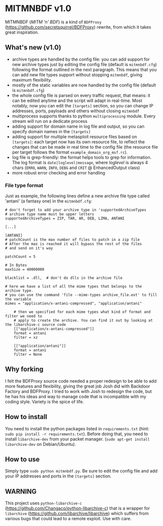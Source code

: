 # MITMNBDF v1.0
MITMNBDF (_MITM 'n' BDF_) is a kind of `BDFProxy` (https://github.com/secretsquirrel/BDFProxy) rewrite, from which it takes great inspiration.

## What's new (v1.0)
- archive types are handled by the config file: you can add support for new archive types just by editing the config file (default is `mitmnbdf.cfg`) following the format outlined in the next paragraph. This means that you can add new file types support without stopping `mitmnbdf`, giving maximum flexibility.
- mostly of the static variables are now handled by the config file (default is `mitmnbdf.cfg`)
- the whole config file is parsed on every traffic request, that means: it can be edited anytime and the script will adapt in real-time. Most notably, now you can edit the `[targets]` section, so you can change IP addresses, ports, payloads and others without closing `mitmnbdf` 
- multiprocess supports thanks to python `multiprocessing` module. Every stream will run on a dedicate process
- adding support for domain name in log file and output, so you can specify domain names in the `[targets]`
- adding support for multiple metasploit resource files based on `[targets]`: each target now has its own resource file, to reflect the changes that can be made in real time to the config file (the resource file per target follows the format `example_domain_org_msf.rc`).
- log file is grep-friendly: the format helps tools to grep for information. The log format is `date|loglevel|message`, where _loglevel_ is always 4 chars (`ERRO`, `WARN`, `INFO`, `DEBG` and `CRIT` @ EnhancedOutput class)
- more robust error checking and error handling

### File type format
Just as example, the following lines define a new archive file type called 'antani' (a fantasy one) in the `mitmnbdf.cfg`:

```
# don't forget to add your archive type in 'supportedArchiveTypes
# archive type name must be upper letters
supportedArchiveTypes = ZIP, TAR, AR, DEB, LZMA, ANTANI

[...]

[ANTANI]
# patchCount is the max number of files to patch in a zip file
# After the max is reached it will bypass the rest of the files 
# and send on it's way

patchCount = 5

# In Bytes
maxSize = 40000000

blacklist = .dll,  # don't do dlls in the archive file

# here we have a list of all the mime types that belongs to the archive type.
# you can use the command 'file --mime-types archive_file.ext' to fill the variable
mimes = "application/x-antani-compressed", "application/antani"

	# then we specified for each mime types what kind of format and filter we need to
	# apply to create the archive. You can find it out by looking at the libarchive-c source code
	[["application/x-antani-compressed"]]
	format = antani
	filter = xz

	[["application/antani"]]
	format = antani
	filter = None
```

## Why forking
I felt the BDFProxy source code needed a proper redesign to be able to add more features and flexibility, giving the great job Josh did with Backdoor Factory and BDFProxy.
I tried to work with Josh to redesign the code, but he has his ideas and way to manage code that is incompatible with my coding style. Variety is the spice of life.

## How to install
You need to install the python packages listed in `requirements.txt` (hint: `sudo pip install -r requirements.txt`). Before doing that, you need to install `libarchive-dev` from your packet manager. (`sudo apt-get install libarchive-dev` on Debian/Ubuntu).

## How to use
Simply type `sudo python mitmnbdf.py`. Be sure to edit the config file and add your IP addresses and ports in the `[targets]` section.

## WARNING
This project uses `python-libarchive-c` (https://github.com/Changaco/python-libarchive-c) that is a wrapper for `libarchive` (https://github.com/libarchive/libarchive) which suffers from various bugs that could lead to a remote exploit. Use with care.